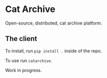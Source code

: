 # Cat Archive

Open-source, distributed, cat archive platform.

## The client

To install, run `pip install .` inside of the repo.

To use run `catarchive`.

Work in progress.
